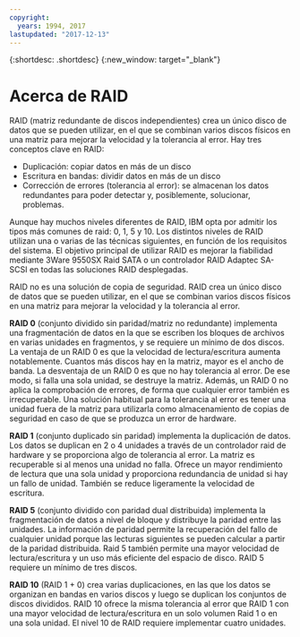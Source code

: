```yaml
---
copyright:
  years: 1994, 2017
lastupdated: "2017-12-13"
---
```


{:shortdesc: .shortdesc}
{:new_window: target="_blank"}

# Acerca de RAID

RAID (matriz redundante de discos independientes) crea un único disco de datos que se pueden utilizar, en el que se combinan varios discos físicos en una matriz para mejorar la velocidad y la tolerancia al error. Hay tres conceptos clave en RAID:
* Duplicación: copiar datos en más de un disco
* Escritura en bandas: dividir datos en más de un disco
* Corrección de errores (tolerancia al error): se almacenan los datos redundantes para poder detectar y, posiblemente, solucionar, problemas. 

Aunque hay muchos niveles diferentes de RAID, IBM opta por admitir los tipos más comunes de raid: 0, 1, 5 y 10. Los distintos niveles de RAID utilizan una o varias de las técnicas siguientes, en función de los requisitos del sistema. El objetivo principal de utilizar RAID es mejorar la fiabilidad mediante 3Ware 9550SX Raid SATA o un controlador RAID Adaptec SA-SCSI en todas las soluciones RAID desplegadas.

RAID no es una solución de copia de seguridad. RAID crea un único disco de datos que se pueden utilizar, en el que se combinan varios discos físicos en una matriz para mejorar la velocidad y la tolerancia al error.


**RAID 0** (conjunto dividido sin paridad/matriz no redundante) implementa una fragmentación de datos en la que se escriben los bloques de archivos en varias unidades en fragmentos, y se requiere un mínimo de dos discos. La ventaja de un RAID 0 es que la velocidad de lectura/escritura aumenta notablemente. Cuantos más discos hay en la matriz, mayor es el ancho de banda. La desventaja de un RAID 0 es que no hay tolerancia al error. De ese modo, si falla una sola unidad, se destruye la matriz. Además, un RAID 0 no aplica la comprobación de errores, de forma que cualquier error también es irrecuperable. Una solución habitual para la tolerancia al error es tener una unidad fuera de la matriz para utilizarla como almacenamiento de copias de seguridad en caso de que se produzca un error de hardware.

**RAID 1** (conjunto duplicado sin paridad) implementa la duplicación de datos. Los datos se duplican en 2 o 4 unidades a través de un controlador raid de hardware y se proporciona algo de tolerancia al error. La matriz es recuperable si al menos una unidad no falla. Ofrece un mayor rendimiento de lectura que una sola unidad y proporciona redundancia de unidad si hay un fallo de unidad. También se reduce ligeramente la velocidad de escritura.

**RAID 5** (conjunto dividido con paridad dual distribuida) implementa la fragmentación de datos a nivel de bloque y distribuye la paridad entre las unidades. La información de paridad permite la recuperación del fallo de cualquier unidad porque las lecturas siguientes se pueden calcular a partir de la paridad distribuida. Raid 5 también permite una mayor velocidad de lectura/escritura y un uso más eficiente del espacio de disco. RAID 5 requiere un mínimo de tres discos.

**RAID 10** (RAID 1 + 0) crea varias duplicaciones, en las que los datos se organizan en bandas en varios discos y luego se duplican los conjuntos de discos divididos. RAID 10 ofrece la misma tolerancia al error que RAID 1 con una mayor velocidad de lectura/escritura en un solo volumen Raid 1 o en una sola unidad. El nivel 10 de RAID requiere implementar cuatro unidades.

